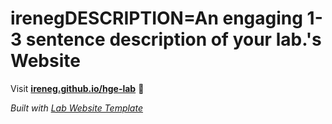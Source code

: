 
# irenegDESCRIPTION=An engaging 1-3 sentence description of your lab.'s Website

Visit **[ireneg.github.io/hge-lab](https://ireneg.github.io/hge-lab)** 🚀

_Built with [Lab Website Template](https://greene-lab.gitbook.io/lab-website-template-docs)_

